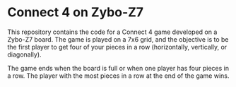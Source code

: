 # Connect 4 on Zybo-Z7

This repository contains the code for a Connect 4 game developed on a Zybo-Z7 board. The game is played on a 7x6 grid, and the objective is to be the first player to get four of your pieces in a row (horizontally, vertically, or diagonally).

The game ends when the board is full or when one player has four pieces in a row. The player with the most pieces in a row at the end of the game wins.